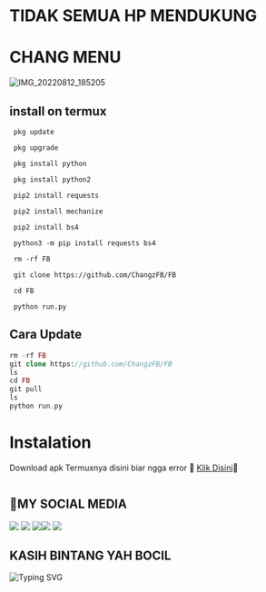 # TIDAK SEMUA HP MENDUKUNG
#  CHANG MENU
![IMG_20220812_185205](https://user-images.githubusercontent.com/98962829/184340491-90e24b1c-63e9-44be-99fd-19ba295928c5.jpg)




## install on termux
```
 pkg update

 pkg upgrade

 pkg install python

 pkg install python2

 pip2 install requests 

 pip2 install mechanize

 pip2 install bs4

 python3 -m pip install requests bs4

 rm -rf FB

 git clone https://github.com/ChangzFB/FB

 cd FB
 
 python run.py
```
## Cara Update
```php
rm -rf FB
git clone https://github.com/ChangzFB/FB
ls
cd FB
git pull
ls
python run.py
```

# Instalation
Download apk Termuxnya disini biar ngga error 
[Klik Disini](https://f-droid.org/repo/com.termux_117.apk)
```bash

```
##  MY SOCIAL MEDIA
[![](https://img.shields.io/badge/Github-black?logo=Github&logoColor=black&labelColor=white)](https://github.com/ChangFB) [![](https://img.shields.io/badge/Twitter-blue?logo=Twitter&logoColor=White&labelColor=white)](https://mobile.twitter.com/djmusicjr7)
[![](https://img.shields.io/badge/Facebook-blue?logo=Facebook&logoColor=blue&labelColor=white)](https://www.facebook.com/H4eckerfb)[![](https://img.shields.io/badge/Instagram-red?logo=Instagram&logoColor=red&labelColor=white)](https://www.instagram.com/djmusicjr7) [![](https://img.shields.io/badge/Whatsapp-CHAT-red?logo=Whatsapp&logoColor=Brightgreen&labelColor=white)](https://wa.me/6281907761235?text=Asalamualaikum+Chang+FB)
## KASIH BINTANG YAH BOCIL 

![Typing SVG](https://readme-typing-svg.herokuapp.com?lines=Selamat+Bersenang-senang....!+)


